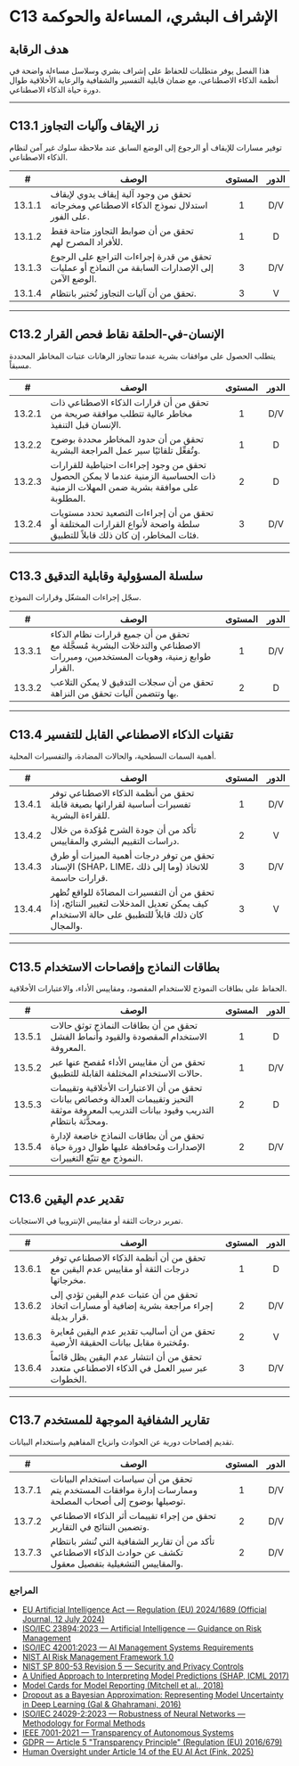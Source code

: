 # C13 الإشراف البشري، المساءلة والحوكمة

## هدف الرقابة

هذا الفصل يوفر متطلبات للحفاظ على إشراف بشري وسلاسل مساءلة واضحة في أنظمة الذكاء الاصطناعي، مع ضمان قابلية التفسير والشفافية والرعاية الأخلاقية طوال دورة حياة الذكاء الاصطناعي.

---

## C13.1 زر الإيقاف وآليات التجاوز

توفير مسارات للإيقاف أو الرجوع إلى الوضع السابق عند ملاحظة سلوك غير آمن لنظام الذكاء الاصطناعي.

|   #    | الوصف                                                                                           | المستوى | الدور |
| :----: | ----------------------------------------------------------------------------------------------- | :-----: | :---: |
| 13.1.1 | تحقق من وجود آلية إيقاف يدوي لإيقاف استدلال نموذج الذكاء الاصطناعي ومخرجاته على الفور.          |    1    |  D/V  |
| 13.1.2 | تحقق من أن ضوابط التجاوز متاحة فقط للأفراد المصرح لهم.                                          |    1    |   D   |
| 13.1.3 | تحقق من قدرة إجراءات التراجع على الرجوع إلى الإصدارات السابقة من النماذج أو عمليات الوضع الآمن. |    3    |  D/V  |
| 13.1.4 | تحقق من أن آليات التجاوز تُختبر بانتظام.                                                        |    3    |   V   |

---

## C13.2 الإنسان-في-الحلقة نقاط فحص القرار

يتطلب الحصول على موافقات بشرية عندما تتجاوز الرهانات عتبات المخاطر المحددة مسبقاً.

|   #    | الوصف                                                                                                                           | المستوى | الدور |
| :----: | ------------------------------------------------------------------------------------------------------------------------------- | :-----: | :---: |
| 13.2.1 | تحقق من أن قرارات الذكاء الاصطناعي ذات مخاطر عالية تتطلب موافقة صريحة من الإنسان قبل التنفيذ.                                   |    1    |  D/V  |
| 13.2.2 | تحقق من أن حدود المخاطر محددة بوضوح وتُفعِّل تلقائيًا سير عمل المراجعة البشرية.                                                 |    1    |   D   |
| 13.2.3 | تحقق من وجود إجراءات احتياطية للقرارات ذات الحساسية الزمنية عندما لا يمكن الحصول على موافقة بشرية ضمن المهلات الزمنية المطلوبة. |    2    |   D   |
| 13.2.4 | تحقق من أن إجراءات التصعيد تحدد مستويات سلطة واضحة لأنواع القرارات المختلفة أو فئات المخاطر، إن كان ذلك قابلاً للتطبيق.         |    3    |  D/V  |

---

## C13.3 سلسلة المسؤولية وقابلية التدقيق

سجّل إجراءات المشغّل وقرارات النموذج.

|   #    | الوصف                                                                                                                      | المستوى | الدور |
| :----: | -------------------------------------------------------------------------------------------------------------------------- | :-----: | :---: |
| 13.3.1 | تحقق من أن جميع قرارات نظام الذكاء الاصطناعي والتدخلات البشرية مُسجَّلة مع طوابع زمنية، وهويات المستخدمين، ومبررات القرار. |    1    |  D/V  |
| 13.3.2 | تحقق من أن سجلات التدقيق لا يمكن التلاعب بها وتتضمن آليات تحقق من النزاهة.                                                 |    2    |   D   |

---

## C13.4 تقنيات الذكاء الاصطناعي القابل للتفسير

أهمية السمات السطحية، والحالات المضادة، والتفسيرات المحلية.

|   #    | الوصف                                                                                                                                     | المستوى | الدور |
| :----: | ----------------------------------------------------------------------------------------------------------------------------------------- | :-----: | :---: |
| 13.4.1 | تحقق من أنظمة الذكاء الاصطناعي توفر تفسيرات أساسية لقراراتها بصيغة قابلة للقراءة البشرية.                                                 |    1    |  D/V  |
| 13.4.2 | تأكد من أن جودة الشرح مُؤكدة من خلال دراسات التقييم البشري والمقاييس.                                                                     |    2    |   V   |
| 13.4.3 | تحقق من توفر درجات أهمية الميزات أو طرق الإسناد (SHAP، LIME، وما إلى ذلك) للاتخاذ قرارات حاسمة.                                           |    3    |  D/V  |
| 13.4.4 | تحقق من أن التفسيرات المضادّة للواقع تُظهر كيف يمكن تعديل المدخلات لتغيير النتائج، إذا كان ذلك قابلاً للتطبيق على حالة الاستخدام والمجال. |    3    |   V   |

---

## C13.5 بطاقات النماذج وإفصاحات الاستخدام

الحفاظ على بطاقات النموذج للاستخدام المقصود، ومقاييس الأداء، والاعتبارات الأخلاقية.

|   #    | الوصف                                                                                                                                        | المستوى | الدور |
| :----: | -------------------------------------------------------------------------------------------------------------------------------------------- | :-----: | :---: |
| 13.5.1 | تحقق من أن بطاقات النماذج توثق حالات الاستخدام المقصودة والقيود وأنماط الفشل المعروفة.                                                       |    1    |   D   |
| 13.5.2 | تحقق من أن مقاييس الأداء مُفصح عنها عبر حالات الاستخدام المختلفة القابلة للتطبيق.                                                            |    1    |  D/V  |
| 13.5.3 | تحقق من أن الاعتبارات الأخلاقية وتقييمات التحيز وتقييمات العدالة وخصائص بيانات التدريب وقيود بيانات التدريب المعروفة موثقة ومحدَّثة بانتظام. |    2    |   D   |
| 13.5.4 | تحقق من أن بطاقات النماذج خاضعة لإدارة الإصدارات ومُحافظة عليها طوال دورة حياة النموذج مع تتبّع التغييرات.                                   |    2    |  D/V  |

---

## C13.6 تقدير عدم اليقين

تمرير درجات الثقة أو مقاييس الإنتروبيا في الاستجابات.

|   #    | الوصف                                                                                      | المستوى | الدور |
| :----: | ------------------------------------------------------------------------------------------ | :-----: | :---: |
| 13.6.1 | تحقق من أن أنظمة الذكاء الاصطناعي توفر درجات الثقة أو مقاييس عدم اليقين مع مخرجاتها.       |    1    |   D   |
| 13.6.2 | تحقق من أن عتبات عدم اليقين تؤدي إلى إجراء مراجعة بشرية إضافية أو مسارات اتخاذ قرار بديلة. |    2    |  D/V  |
| 13.6.3 | تحقق من أن أساليب تقدير عدم اليقين مُعايرة ومُختبرة مقابل بيانات الحقيقة الأرضية.          |    2    |   V   |
| 13.6.4 | تحقق من أن انتشار عدم اليقين يظل قائماً عبر سير العمل في الذكاء الاصطناعي متعدد الخطوات.   |    3    |  D/V  |

---

## C13.7 تقارير الشفافية الموجهة للمستخدم

تقديم إفصاحات دورية عن الحوادث وانزياح المفاهيم واستخدام البيانات.

|   #    | الوصف                                                                                                          | المستوى | الدور |
| :----: | -------------------------------------------------------------------------------------------------------------- | :-----: | :---: |
| 13.7.1 | تحقق من أن سياسات استخدام البيانات وممارسات إدارة موافقات المستخدم يتم توصيلها بوضوح إلى أصحاب المصلحة.        |    1    |  D/V  |
| 13.7.2 | تحقق من إجراء تقييمات أثر الذكاء الاصطناعي وتضمين النتائج في التقارير.                                         |    2    |  D/V  |
| 13.7.3 | تأكد من أن تقارير الشفافية التي تُنشر بانتظام تكشف عن حوادث الذكاء الاصطناعي والمقاييس التشغيلية بتفصيل معقول. |    2    |  D/V  |

### المراجع

* [EU Artificial Intelligence Act — Regulation (EU) 2024/1689 (Official Journal, 12 July 2024)](https://eur-lex.europa.eu/eli/reg/2024/1689/oj)
* [ISO/IEC 23894:2023 — Artificial Intelligence — Guidance on Risk Management](https://www.iso.org/standard/77304.html)
* [ISO/IEC 42001:2023 — AI Management Systems Requirements](https://www.iso.org/standard/81230.html)
* [NIST AI Risk Management Framework 1.0](https://nvlpubs.nist.gov/nistpubs/ai/nist.ai.100-1.pdf)
* [NIST SP 800-53 Revision 5 — Security and Privacy Controls](https://nvlpubs.nist.gov/nistpubs/SpecialPublications/NIST.SP.800-53r5.pdf)
* [A Unified Approach to Interpreting Model Predictions (SHAP, ICML 2017)](https://arxiv.org/abs/1705.07874)
* [Model Cards for Model Reporting (Mitchell et al., 2018)](https://arxiv.org/abs/1810.03993)
* [Dropout as a Bayesian Approximation: Representing Model Uncertainty in Deep Learning (Gal & Ghahramani, 2016)](https://arxiv.org/abs/1506.02142)
* [ISO/IEC 24029-2:2023 — Robustness of Neural Networks — Methodology for Formal Methods](https://www.iso.org/standard/79804.html)
* [IEEE 7001-2021 — Transparency of Autonomous Systems](https://standards.ieee.org/ieee/7001/6929/)
* [GDPR — Article 5 "Transparency Principle" (Regulation (EU) 2016/679)](https://eur-lex.europa.eu/legal-content/EN/TXT/PDF/?uri=CELEX%3A32016R0679)
* [Human Oversight under Article 14 of the EU AI Act (Fink, 2025)](https://papers.ssrn.com/sol3/papers.cfm?abstract_id=5147196)

